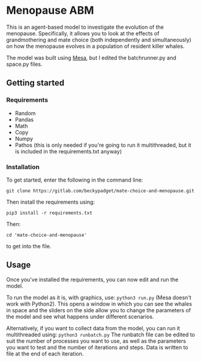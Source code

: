 # Menopause ABM
This is an agent-based model to investigate the evolution of the menopause. Specifically, it allows you to look at the effects of grandmothering and mate choice (both independently and simultaneously) on how the menopause evolves in a population of resident killer whales.

The model was built using [Mesa](https://mesa.readthedocs.io/en/master/), but I edited the batchrunner.py and space.py files.

## Getting started
### Requirements
* Random
* Pandas
* Math
* Copy
* Numpy
* Pathos (this is only needed if you're going to run it multithreaded, but it is included in the requirements.txt anyway)


### Installation
To get started, enter the following in the command line:
``` 
git clone https://gitlab.com/beckypadget/mate-choice-and-menopause.git
```
Then install the requirements using:
```
pip3 install -r requirements.txt
```
Then:
```
cd 'mate-choice-and-menopause'
```
to get into the file.

## Usage
Once you've installed the requirements, you can now edit and run the model. 

To run the model as it is, with graphics, use: 
```python3 run.py``` 
(Mesa doesn't work with Python2). This opens a window in which you can see the whales in space and the sliders on the side allow you to change the parameters of the model and see what happens under different scenarios.

Alternatively, if you want to collect data from the model, you can run it multithreaded using: 
```python3 runbatch.py```
The runbatch file can be edited to suit the number of processes you want to use, as well as the parameters you want to test and the number of iterations and steps. Data is written to file at the end of each iteration.
